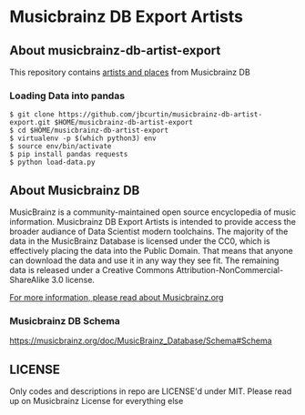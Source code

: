 # Musicbrainz DB Export Artists

## About musicbrainz-db-artist-export
This repository contains [artists and places](https://github.com/jbcurtin/musicbrainz-db-artist-export/tree/master/sql-scripts) from Musicbrainz DB

### Loading Data into pandas

```
$ git clone https://github.com/jbcurtin/musicbrainz-db-artist-export.git $HOME/musicbrainz-db-artist-export
$ cd $HOME/musicbrainz-db-artist-export
$ virtualenv -p $(which python3) env
$ source env/bin/activate
$ pip install pandas requests
$ python load-data.py
```

## About Musicbrainz DB
MusicBrainz is a community-maintained open source encyclopedia of music information. Musicbrainz DB Export Artists is intended to provide access the broader audiance of Data Scientist modern toolchains. The majority of the data in the MusicBrainz Database is licensed under the CC0, which is effectively placing the data into the Public Domain. That means that anyone can download the data and use it in any way they see fit. The remaining data is released under a Creative Commons Attribution-NonCommercial-ShareAlike 3.0 license.

[For more information, please read about Musicbrainz.org](https://musicbrainz.org/doc/About)

### Musicbrainz DB Schema
https://musicbrainz.org/doc/MusicBrainz_Database/Schema#Schema


## LICENSE
Only codes and descriptions in repo are LICENSE'd under MIT. Please read up on Musicbrainz License for everything else
